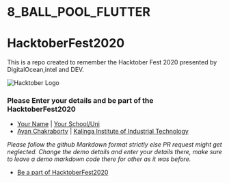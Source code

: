 # 8_BALL_POOL_FLUTTER

# HacktoberFest2020

This is a repo created to remember the Hacktober Fest 2020 presented by  DigitalOcean,intel and DEV.

![Hacktober Logo ](https://hacktoberfest.digitalocean.com/assets/HF-full-logo-b05d5eb32b3f3ecc9b2240526104cf4da3187b8b61963dd9042fdc2536e4a76c.svg)

### Please Enter your details and be part of the HacktoberFest2020

- [Your Name](http://yourgithuburl) | [Your School/Uni](https://www.youruniurl/)
- [Ayan Chakraborty](https://github.com/ac-ayan) | [Kalinga Institute of Industrial Technology](https://kiit.ac.in/)

_Please follow the github Markdown format strictly else PR request might get neglected._
_Change the demo details and enter your details there, make sure to leave a demo markdown code there for other as it was before._

- [Be a part of HacktoberFest2020](https://hacktoberfest.digitalocean.com/)
